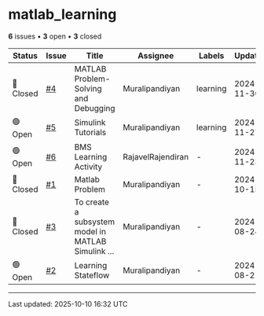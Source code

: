 # matlab_learning

**6** issues • **3** open • **3** closed

<table class="github-issue-table">
<thead>
<tr>
<th>Status</th>
<th>Issue</th>
<th>Title</th>
<th>Assignee</th>
<th>Labels</th>
<th>Updated</th>
</tr>
</thead>
<tbody>
<tr><td>🔴 Closed</td><td><a href='./issue-4-MATLAB-Problem-Solving-and-Debugging.md'>#4</a></td><td>MATLAB Problem-Solving and Debugging</td><td>Muralipandiyan</td><td>learning</td><td>2024-11-30</td></tr>
<tr><td>🟢 Open</td><td><a href='./issue-5-Simulink-Tutorials.md'>#5</a></td><td>Simulink Tutorials</td><td>Muralipandiyan</td><td>learning</td><td>2024-11-27</td></tr>
<tr><td>🟢 Open</td><td><a href='./issue-6-BMS-Learning-Activity.md'>#6</a></td><td>BMS Learning Activity</td><td>RajavelRajendiran</td><td>-</td><td>2024-11-23</td></tr>
<tr><td>🔴 Closed</td><td><a href='./issue-1-Matlab-Problem.md'>#1</a></td><td>Matlab Problem</td><td>Muralipandiyan</td><td>-</td><td>2024-10-15</td></tr>
<tr><td>🔴 Closed</td><td><a href='./issue-3-To-create-a-subsystem-model-in-MATLAB-Simulink-wit.md'>#3</a></td><td>To create a subsystem model in MATLAB Simulink ...</td><td>Muralipandiyan</td><td>-</td><td>2024-08-24</td></tr>
<tr><td>🟢 Open</td><td><a href='./issue-2-Learning-Stateflow.md'>#2</a></td><td>Learning Stateflow</td><td>Muralipandiyan</td><td>-</td><td>2024-08-21</td></tr>
</tbody>
</table>

---

Last updated: 2025-10-10 16:32 UTC